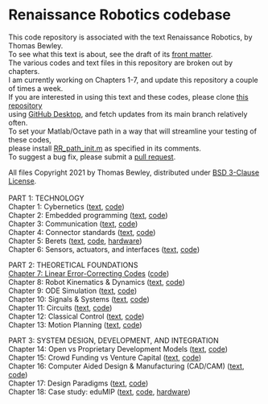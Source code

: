 # Renaissance Robotics codebase
This code repository is associated with the text Renaissance Robotics, by Thomas Bewley.<BR>
To see what this text is about, see the draft of its <a href="http://robotics.ucsd.edu/RR/RR_chap00.pdf">front matter</a>.<BR>
The various codes and text files in this repository are broken out by chapters.<BR>
I am currently working on Chapters 1-7, and update this repository a couple of times a week.<BR>
If you are interested in using this text and these codes, please clone <a href="https://github.com/tbewley/RR">this repository</a><BR>
using <a href="https://desktop.github.com/">GitHub Desktop</a>, and fetch updates from its main branch relatively often.<BR>
To set your Matlab/Octave path in a way that will streamline your testing of these codes,<BR>
please install <a href="https://github.com/tbewley/RR/blob/main/RR_path_init.m">RR_path_init.m</a> as specified in its comments.<BR>
To suggest a bug fix, please submit a <a href="https://docs.github.com/en/github/collaborating-with-issues-and-pull-requests/about-pull-requests">pull request</a>.
  
All files Copyright 2021 by Thomas Bewley, distributed under <a href="https://github.com/tbewley/RR/blob/main/LICENSE">BSD 3-Clause License</a>.<BR><BR>
PART 1: TECHNOLOGY<BR>
Chapter 1: Cybernetics                        (<a href="http://robotics.ucsd.edu/RR/RR_chap01.pdf">text</a>, <a href="https://github.com/tbewley/RR/tree/main/chap01">code</a>)<BR>
Chapter 2: Embedded programming               (<a href="http://robotics.ucsd.edu/RR/RR_chap02.pdf">text</a>, <a href="https://github.com/tbewley/RR/tree/main/chap02">code</a>)<BR>
Chapter 3: Communication                      (<a href="http://robotics.ucsd.edu/RR/RR_chap03.pdf">text</a>, <a href="https://github.com/tbewley/RR/tree/main/chap03">code</a>)<BR>
Chapter 4: Connector standards                (<a href="http://robotics.ucsd.edu/RR/RR_chap04.pdf">text</a>, <a href="https://github.com/tbewley/RR/tree/main/chap04">code</a>)<BR>
Chapter 5: Berets                             (<a href="http://robotics.ucsd.edu/RR/RR_chap05.pdf">text</a>, <a href="https://github.com/tbewley/RR/tree/main/chap05">code</a>, <a href="http://robotics.ucsd.edu/Berets">hardware</a>)<BR>
Chapter 6: Sensors, actuators, and interfaces (<a href="http://robotics.ucsd.edu/RR/RR_chap06.pdf">text</a>, <a href="https://github.com/tbewley/RR/tree/main/chap06">code</a>)<BR>

PART 2: THEORETICAL FOUNDATIONS<BR>
<a href="http://robotics.ucsd.edu/RR/RR_chap07.pdf">Chapter 7: Linear Error-Correcting Codes</a>       (<a href="https://github.com/tbewley/RR/tree/main/chap07">code</a>)<BR>
  Chapter 8: Robot Kinematics & Dynamics (<a href="http://robotics.ucsd.edu/RR/">text</a>, <a href="https://github.com/tbewley/RR/tree/main/chap08">code</a>)<BR>
Chapter 9: ODE Simulation                (<a href="http://robotics.ucsd.edu/RR/">text</a>, <a href="https://github.com/tbewley/RR/tree/main/chap09">code</a>)<BR>
Chapter 10: Signals & Systems            (<a href="http://robotics.ucsd.edu/RR/">text</a>, <a href="https://github.com/tbewley/RR/tree/main/chap10">code</a>)<BR>
Chapter 11: Circuits                     (<a href="http://robotics.ucsd.edu/RR/">text</a>, <a href="https://github.com/tbewley/RR/tree/main/chap11">code</a>)<BR>
Chapter 12: Classical Control            (<a href="http://robotics.ucsd.edu/RR/">text</a>, <a href="https://github.com/tbewley/RR/tree/main/chap12">code</a>)<BR>
Chapter 13: Motion Planning              (<a href="http://robotics.ucsd.edu/RR/">text</a>, <a href="https://github.com/tbewley/RR/tree/main/chap13">code</a>)<BR>

PART 3: SYSTEM DESIGN, DEVELOPMENT, AND INTEGRATION<BR>
Chapter 14: Open vs Proprietary Development Models (<a href="http://robotics.ucsd.edu/RR/">text</a>, <a href="https://github.com/tbewley/RR/tree/main/chap14">code</a>)<BR>
Chapter 15: Crowd Funding vs Venture Capital       (<a href="http://robotics.ucsd.edu/RR/">text</a>, <a href="https://github.com/tbewley/RR/tree/main/chap15">code</a>)<BR>
Chapter 16: Computer Aided Design & Manufacturing (CAD/CAM) (<a href="http://robotics.ucsd.edu/RR/">text</a>, <a href="https://github.com/tbewley/RR/tree/main/chap16">code</a>)<BR>
Chapter 17: Design Paradigms                       (<a href="http://robotics.ucsd.edu/RR/">text</a>, <a href="https://github.com/tbewley/RR/tree/main/chap17">code</a>)<BR>
Chapter 18: Case study: eduMIP                     (<a href="http://robotics.ucsd.edu/RR/">text</a>, <a href="https://github.com/tbewley/RR/tree/main/chap18">code</a>, <a href="http://robotics.ucsd.edu/eduMIP">hardware</a>)<BR>

